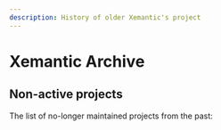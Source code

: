 ```yaml
---
description: History of older Xemantic's project
---
```

# Xemantic Archive

## Non-active projects

The list of no-longer maintained projects from the past:
